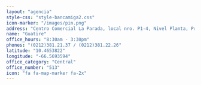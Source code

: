 ```yaml
---
layout: "agencia"
style-css: "style-bancamiga2.css"
icon-marker: "/images/pin.png"
address: "Centro Comercial La Parada, local nro. P1-4, Nivel Planta, Primer Piso Comercial, Guatire, Municipio Zamora, Estado Miranda. Código postal 1221."
name: "Guatire"
office_hours: "8:30am - 3:30pm"
phones: "(0212)381.21.37 / (0212)381.22.26"
latitude: "10.4653822"
longitude: "-66.5693594"
office_category: "Central"
office_number: "513"
icon: "fa fa-map-marker fa-2x"
---
```

